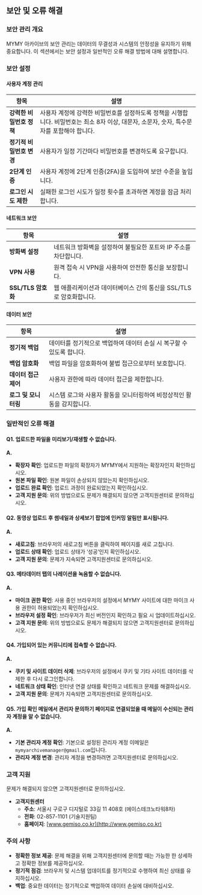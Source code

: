 ## 보안 및 오류 해결

### 보안 관리 개요

MYMY 아카이브의 보안 관리는 데이터의 무결성과 시스템의 안정성을 유지하기 위해 중요합니다. 이 섹션에서는 보안 설정과 일반적인 오류 해결 방법에 대해 설명합니다.

### 보안 설정

#### 사용자 계정 관리

| 항목                    | 설명                                                                 |
|-----------------------|--------------------------------------------------------------------|
| **강력한 비밀번호 정책**   | 사용자 계정에 강력한 비밀번호를 설정하도록 정책을 시행합니다. 비밀번호는 최소 8자 이상, 대문자, 소문자, 숫자, 특수문자를 포함해야 합니다. |
| **정기적 비밀번호 변경**   | 사용자가 일정 기간마다 비밀번호를 변경하도록 요구합니다.                                     |
| **2단계 인증**          | 사용자 계정에 2단계 인증(2FA)을 도입하여 보안 수준을 높입니다.                                  |
| **로그인 시도 제한**      | 실패한 로그인 시도가 일정 횟수를 초과하면 계정을 잠금 처리합니다.                                  |

#### 네트워크 보안

| 항목                     | 설명                                                                 |
|------------------------|--------------------------------------------------------------------|
| **방화벽 설정**            | 네트워크 방화벽을 설정하여 불필요한 포트와 IP 주소를 차단합니다.                                   |
| **VPN 사용**             | 원격 접속 시 VPN을 사용하여 안전한 통신을 보장합니다.                                         |
| **SSL/TLS 암호화**       | 웹 애플리케이션과 데이터베이스 간의 통신을 SSL/TLS로 암호화합니다.                              |

#### 데이터 보안

| 항목                        | 설명                                                                 |
|---------------------------|--------------------------------------------------------------------|
| **정기적 백업**               | 데이터를 정기적으로 백업하여 데이터 손실 시 복구할 수 있도록 합니다.                                 |
| **백업 암호화**               | 백업 파일을 암호화하여 불법 접근으로부터 보호합니다.                                           |
| **데이터 접근 제어**           | 사용자 권한에 따라 데이터 접근을 제한합니다.                                                    |
| **로그 및 모니터링**           | 시스템 로그와 사용자 활동을 모니터링하여 비정상적인 활동을 감지합니다.                               |

### 일반적인 오류 해결

#### Q1. 업로드한 파일을 미리보기/재생할 수 없습니다.
**A.**
- **확장자 확인**: 업로드한 파일의 확장자가 MYMY에서 지원하는 확장자인지 확인하십시오.
- **원본 파일 확인**: 원본 파일이 손상되지 않았는지 확인하십시오.
- **업로드 완료 확인**: 업로드 과정이 완료되었는지 확인하십시오.
- **고객 지원 문의**: 위의 방법으로도 문제가 해결되지 않으면 고객지원센터로 문의하십시오.

#### Q2. 동영상 업로드 후 썸네일과 상세보기 팝업에 인커밍 알림만 표시됩니다.
**A.**
- **새로고침**: 브라우저의 새로고침 버튼을 클릭하여 페이지를 새로 고칩니다.
- **업로드 상태 확인**: 업로드 상태가 ‘성공’인지 확인하십시오.
- **고객 지원 문의**: 문제가 지속되면 고객지원센터로 문의하십시오.

#### Q3. 메타데이터 탭의 나레이션을 녹음할 수 없습니다.
**A.**
- **마이크 권한 확인**: 사용 중인 브라우저의 설정에서 MYMY 사이트에 대한 마이크 사용 권한이 허용되었는지 확인하십시오.
- **브라우저 설정 확인**: 브라우저가 최신 버전인지 확인하고 필요 시 업데이트하십시오.
- **고객 지원 문의**: 위의 방법으로도 문제가 해결되지 않으면 고객지원센터로 문의하십시오.

#### Q4. 가입되어 있는 커뮤니티에 접속할 수 없습니다.
**A.**
- **쿠키 및 사이트 데이터 삭제**: 브라우저의 설정에서 쿠키 및 기타 사이트 데이터를 삭제한 후 다시 로그인합니다.
- **네트워크 상태 확인**: 인터넷 연결 상태를 확인하고 네트워크 문제를 해결하십시오.
- **고객 지원 문의**: 문제가 지속되면 고객지원센터로 문의하십시오.

#### Q5. 가입 확인 메일에서 관리자 문의하기 페이지로 연결되었을 때 메일이 수신되는 관리자 계정을 알 수 없습니다.
**A.**
- **기본 관리자 계정 확인**: 기본으로 설정된 관리자 계정 이메일은 `mymyarchivemanager@gmail.com`입니다.
- **관리자 계정 변경**: 관리자 계정을 변경하려면 고객지원센터로 문의하십시오.

### 고객 지원

문제가 해결되지 않으면 고객지원센터로 문의하십시오.

- **고객지원센터**
  - **주소**: 서울시 구로구 디지털로 33길 11 408호 (에이스테크노타워8차)
  - **전화**: 02-857-1101 (기술지원팀)
  - **홈페이지**: [www.gemiso.co.kr](http://www.gemiso.co.kr)

### 주의 사항

- **정확한 정보 제공**: 문제 해결을 위해 고객지원센터에 문의할 때는 가능한 한 상세하고 정확한 정보를 제공하십시오.
- **정기적 점검**: 브라우저 및 시스템 업데이트를 정기적으로 수행하여 최신 상태를 유지하십시오.
- **백업**: 중요한 데이터는 정기적으로 백업하여 데이터 손실에 대비하십시오.
